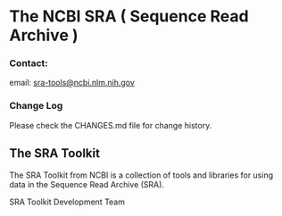 # The NCBI SRA ( Sequence Read Archive )

### Contact:
email: sra-tools@ncbi.nlm.nih.gov

### Change Log
Please check the CHANGES.md file for change history.

## The SRA Toolkit
The SRA Toolkit from NCBI is a collection of tools and libraries for using data in the Sequence Read Archive (SRA).


SRA Toolkit Development Team
